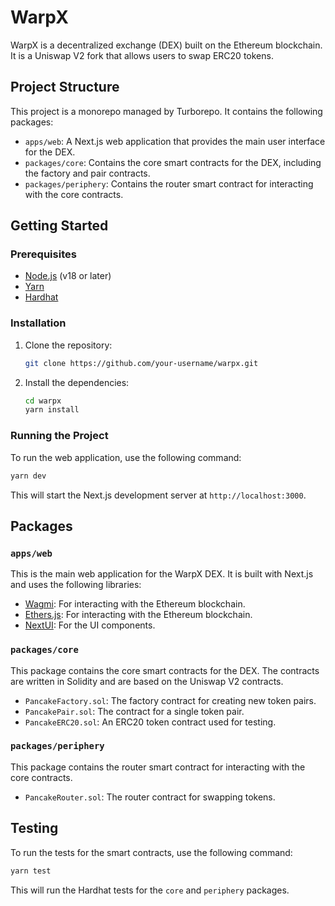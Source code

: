 # WarpX

WarpX is a decentralized exchange (DEX) built on the Ethereum blockchain. It is a Uniswap V2 fork that allows users to swap ERC20 tokens.

## Project Structure

This project is a monorepo managed by Turborepo. It contains the following packages:

-   `apps/web`: A Next.js web application that provides the main user interface for the DEX.
-   `packages/core`: Contains the core smart contracts for the DEX, including the factory and pair contracts.
-   `packages/periphery`: Contains the router smart contract for interacting with the core contracts.

## Getting Started

### Prerequisites

-   [Node.js](https://nodejs.org/en/) (v18 or later)
-   [Yarn](https://yarnpkg.com/)
-   [Hardhat](https://hardhat.org/)

### Installation

1.  Clone the repository:

    ```sh
    git clone https://github.com/your-username/warpx.git
    ```

2.  Install the dependencies:

    ```sh
    cd warpx
    yarn install
    ```

### Running the Project

To run the web application, use the following command:

```sh
yarn dev
```

This will start the Next.js development server at `http://localhost:3000`.

## Packages

### `apps/web`

This is the main web application for the WarpX DEX. It is built with Next.js and uses the following libraries:

-   [Wagmi](https://wagmi.sh/): For interacting with the Ethereum blockchain.
-   [Ethers.js](https://docs.ethers.io/): For interacting with the Ethereum blockchain.
-   [NextUI](https://nextui.org/): For the UI components.

### `packages/core`

This package contains the core smart contracts for the DEX. The contracts are written in Solidity and are based on the Uniswap V2 contracts.

-   `PancakeFactory.sol`: The factory contract for creating new token pairs.
-   `PancakePair.sol`: The contract for a single token pair.
-   `PancakeERC20.sol`: An ERC20 token contract used for testing.

### `packages/periphery`

This package contains the router smart contract for interacting with the core contracts.

-   `PancakeRouter.sol`: The router contract for swapping tokens.

## Testing

To run the tests for the smart contracts, use the following command:

```sh
yarn test
```

This will run the Hardhat tests for the `core` and `periphery` packages.